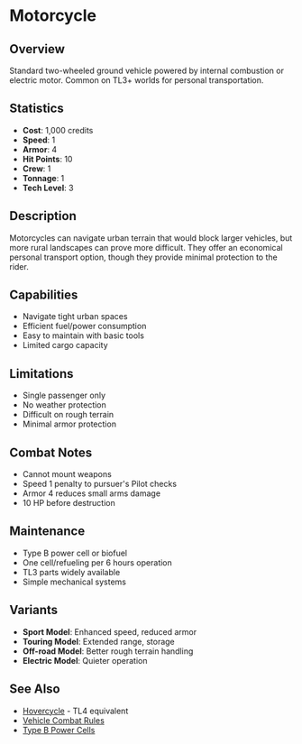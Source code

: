 # Motorcycle

## Overview
Standard two-wheeled ground vehicle powered by internal combustion or electric motor. Common on TL3+ worlds for personal transportation.

## Statistics
- **Cost**: 1,000 credits
- **Speed**: 1
- **Armor**: 4
- **Hit Points**: 10
- **Crew**: 1
- **Tonnage**: 1
- **Tech Level**: 3

## Description
Motorcycles can navigate urban terrain that would block larger vehicles, but more rural landscapes can prove more difficult. They offer an economical personal transport option, though they provide minimal protection to the rider.

## Capabilities
- Navigate tight urban spaces
- Efficient fuel/power consumption
- Easy to maintain with basic tools
- Limited cargo capacity

## Limitations
- Single passenger only
- No weather protection
- Difficult on rough terrain
- Minimal armor protection

## Combat Notes
- Cannot mount weapons
- Speed 1 penalty to pursuer's Pilot checks
- Armor 4 reduces small arms damage
- 10 HP before destruction

## Maintenance
- Type B power cell or biofuel
- One cell/refueling per 6 hours operation
- TL3 parts widely available
- Simple mechanical systems

## Variants
- **Sport Model**: Enhanced speed, reduced armor
- **Touring Model**: Extended range, storage
- **Off-road Model**: Better rough terrain handling
- **Electric Model**: Quieter operation

## See Also
- [Hovercycle](hovercycle.md) - TL4 equivalent
- [Vehicle Combat Rules](../vehicle-combat.md)
- [Type B Power Cells](../general/ammo-power/power-cell-type-b.md)